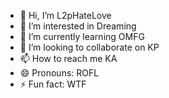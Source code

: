 - 👋 Hi, I’m L2pHateLove
- 👀 I’m interested in Dreaming
- 🌱 I’m currently learning OMFG
- 💞️ I’m looking to collaborate on KP 
- 📫 How to reach me KA
- 😄 Pronouns: ROFL
- ⚡ Fun fact: WTF

<!---
l2phatelove/l2phatelove is a ✨ special ✨ repository because its `README.md` (this file) appears on your GitHub profile.
You can click the Preview link to take a look at your changes.
--->

